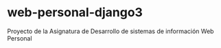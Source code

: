 # web-personal-django3
Proyecto de la Asignatura de Desarrollo de sistemas de información Web Personal
